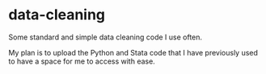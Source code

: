 # data-cleaning
Some standard and simple data cleaning code I use often.

My plan is to upload the Python and Stata code that I have previously used to have a space for me to access with ease.

